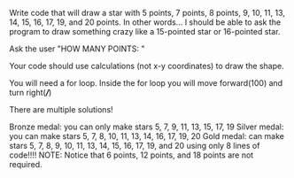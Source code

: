 Write code that will draw a star with 5 points, 7 points, 8 points, 9, 10, 11, 13, 14, 15, 16, 17, 19, and 20 points. In other words... I should be able to ask the program to draw something crazy like a 15-pointed star or 16-pointed star.

Ask the user "HOW MANY POINTS: " 

Your code should use calculations (not x-y coordinates) to draw the shape.

You will need a for loop. Inside the for loop you will move forward(100) and turn right(___/___)

There are multiple solutions!

Bronze medal: you can only make stars 5, 7, 9, 11, 13, 15, 17, 19
Silver medal: you can make stars 5, 7, 8, 10, 11, 13, 14, 16, 17, 19, 20
Gold medal: can make stars 5, 7, 8, 9, 10, 11, 13, 14, 15, 16, 17, 19, and 20 using only 8 lines of code!!!!
NOTE: Notice that 6 points, 12 points, and 18 points are not required.